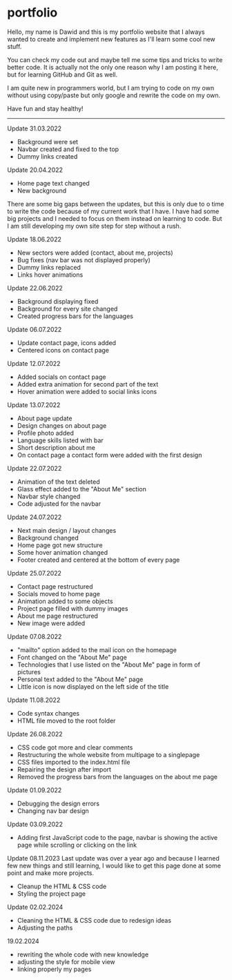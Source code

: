 # portfolio

Hello, my name is Dawid and this is my portfolio website that I always wanted to create and implement new features as I'll learn some cool new stuff.

You can check my code out and maybe tell me some tips and tricks to write better code.
It is actually not the only one reason why I am posting it here, but for learning GitHub and Git as well.

I am quite new in programmers world, but I am trying to code on my own without using copy/paste but only google and rewrite the code on my own.

Have fun and stay healthy!

---

Update 31.03.2022

- Background were set
- Navbar created and fixed to the top
- Dummy links created

Update 20.04.2022

- Home page text changed
- New background

There are some big gaps between the updates, but this is only due to o time to write the code because of my current work that I have. I have had some big projects and I needed to focus on them instead on learning to code. But I am still developing my own site step for step without a rush.

Update 18.06.2022

- New sectors were added (contact, about me, projects)
- Bug fixes (nav bar was not displayed properly)
- Dummy links replaced
- Links hover animations

Update 22.06.2022

- Background displaying fixed
- Background for every site changed
- Created progress bars for the languages

Update 06.07.2022

- Update contact page, icons added
- Centered icons on contact page

Update 12.07.2022

- Added socials on contact page
- Added extra animation for second part of the text
- Hover animation were added to social links icons

Update 13.07.2022

- About page update
- Design changes on about page
- Profile photo added
- Language skills listed with bar
- Short description about me
- On contact page a contact form were added with the first design

Update 22.07.2022

- Animation of the text deleted
- Glass effect added to the "About Me" section
- Navbar style changed
- Code adjusted for the navbar

Update 24.07.2022

- Next main design / layout changes
- Background changed
- Home page got new structure
- Some hover animation changed
- Footer created and centered at the bottom of every page

Update 25.07.2022

- Contact page restructured
- Socials moved to home page
- Animation added to some objects
- Project page filled with dummy images
- About me page restructured
- New image were added

Update 07.08.2022

- "mailto" option added to the mail icon on the homepage
- Font changed on the "About Me" page
- Technologies that I use listed on the "About Me" page in form of pictures
- Personal text added to the "About Me" page
- Little icon is now displayed on the left side of the title

Update 11.08.2022

- Code syntax changes
- HTML file moved to the root folder

Update 26.08.2022

- CSS code got more and clear comments
- Restructuring the whole website from multipage to a singlepage
- CSS files imported to the index.html file
- Repairing the design after import
- Removed the progress bars from the languages on the about me page

Update 01.09.2022

- Debugging the design errors
- Changing nav bar design

Update 03.09.2022

- Adding first JavaScript code to the page, navbar is showing the active page while scrolling or clicking on the link

Update 08.11.2023
Last update was over a year ago and because I learned few new things and still learning, I would like to get this page done at some point and make more projects.

- Cleanup the HTML & CSS code
- Styling the project page

Update 02.02.2024
 - Cleaning the HTML & CSS code due to redesign ideas
 - Adjusting the paths


19.02.2024
- rewriting the whole code with new knowledge
- adjusting the style for mobile view
- linking properly my pages